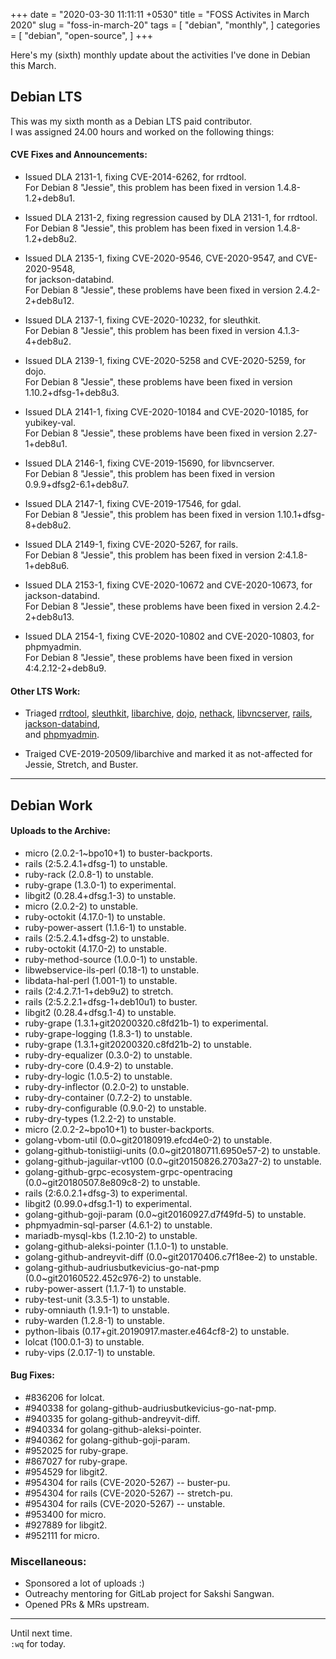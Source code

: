 +++
date = "2020-03-30 11:11:11 +0530"
title = "FOSS Activites in March 2020"
slug = "foss-in-march-20"
tags = [
    "debian",
    "monthly",
]
categories = [
    "debian",
    "open-source",
]
+++

Here's my (sixth) monthly update about the activities I've done in Debian this March.

## Debian LTS

This was my sixth month as a Debian LTS paid contributor.  
I was assigned 24.00 hours and worked on the following things:  

#### CVE Fixes and Announcements:

- Issued DLA 2131-1, fixing CVE-2014-6262, for rrdtool.  
  For Debian 8 "Jessie", this problem has been fixed in version 1.4.8-1.2+deb8u1.  

- Issued DLA 2131-2, fixing regression caused by DLA 2131-1, for rrdtool.  
  For Debian 8 "Jessie", this problem has been fixed in version 1.4.8-1.2+deb8u2.  

- Issued DLA 2135-1, fixing CVE-2020-9546, CVE-2020-9547, and CVE-2020-9548,  
  for jackson-databind.  
  For Debian 8 "Jessie", these problems have been fixed in version 2.4.2-2+deb8u12.  

- Issued DLA 2137-1, fixing CVE-2020-10232, for sleuthkit.  
  For Debian 8 "Jessie", this problem has been fixed in version 4.1.3-4+deb8u2.  

- Issued DLA 2139-1, fixing CVE-2020-5258 and CVE-2020-5259, for dojo.  
  For Debian 8 "Jessie", these problems have been fixed in version 1.10.2+dfsg-1+deb8u3.  

- Issued DLA 2141-1, fixing CVE-2020-10184 and CVE-2020-10185, for yubikey-val.  
  For Debian 8 "Jessie", these problems have been fixed in version 2.27-1+deb8u1.  

- Issued DLA 2146-1, fixing CVE-2019-15690, for libvncserver.  
  For Debian 8 "Jessie", this problem has been fixed in version 0.9.9+dfsg2-6.1+deb8u7.  

- Issued DLA 2147-1, fixing CVE-2019-17546, for gdal.  
  For Debian 8 "Jessie", this problem has been fixed in version 1.10.1+dfsg-8+deb8u2.  

- Issued DLA 2149-1, fixing CVE-2020-5267, for rails.  
  For Debian 8 "Jessie", this problem has been fixed in version 2:4.1.8-1+deb8u6.  

- Issued DLA 2153-1, fixing CVE-2020-10672 and CVE-2020-10673, for jackson-databind.  
  For Debian 8 "Jessie", these problems have been fixed in version 2.4.2-2+deb8u13.  

- Issued DLA 2154-1, fixing CVE-2020-10802 and CVE-2020-10803, for phpmyadmin.  
  For Debian 8 "Jessie", these problems have been fixed in version 4:4.2.12-2+deb8u9.  


#### Other LTS Work:

- Triaged [rrdtool](https://tracker.debian.org/pkg/rrdtool),
[sleuthkit](https://tracker.debian.org/pkg/sleuthkit),
[libarchive](https://tracker.debian.org/pkg/libarchive),
[dojo](https://tracker.debian.org/pkg/dojo),
[nethack](https://tracker.debian.org/pkg/nethack),
[libvncserver](https://tracker.debian.org/pkg/libvncserver),
[rails](https://tracker.debian.org/pkg/rails),
[jackson-databind](https://tracker.debian.org/pkg/jackson-databind),  
and [phpmyadmin](https://tracker.debian.org/pkg/phpmyadmin).  

- Traiged CVE-2019-20509/libarchive and marked it as not-affected for Jessie, Stretch, and Buster.  

---

## Debian Work

#### Uploads to the Archive:

- micro (2.0.2-1~bpo10+1) to buster-backports.  
- rails (2:5.2.4.1+dfsg-1) to unstable.  
- ruby-rack (2.0.8-1) to unstable.  
- ruby-grape (1.3.0-1) to experimental.  
- libgit2 (0.28.4+dfsg.1-3) to unstable.  
- micro (2.0.2-2) to unstable.  
- ruby-octokit (4.17.0-1) to unstable.  
- ruby-power-assert (1.1.6-1) to unstable.  
- rails (2:5.2.4.1+dfsg-2) to unstable.  
- ruby-octokit (4.17.0-2) to unstable.  
- ruby-method-source (1.0.0-1) to unstable.  
- libwebservice-ils-perl (0.18-1) to unstable.  
- libdata-hal-perl (1.001-1) to unstable.  
- rails (2:4.2.7.1-1+deb9u2) to stretch.  
- rails (2:5.2.2.1+dfsg-1+deb10u1) to buster.  
- libgit2 (0.28.4+dfsg.1-4) to unstable.  
- ruby-grape (1.3.1+git20200320.c8fd21b-1) to experimental.  
- ruby-grape-logging (1.8.3-1) to unstable.  
- ruby-grape (1.3.1+git20200320.c8fd21b-2) to unstable.  
- ruby-dry-equalizer (0.3.0-2) to unstable.  
- ruby-dry-core (0.4.9-2) to unstable.  
- ruby-dry-logic (1.0.5-2) to unstable.  
- ruby-dry-inflector (0.2.0-2) to unstable.  
- ruby-dry-container (0.7.2-2) to unstable.  
- ruby-dry-configurable (0.9.0-2) to unstable.  
- ruby-dry-types (1.2.2-2) to unstable.  
- micro (2.0.2-2~bpo10+1) to buster-backports.  
- golang-vbom-util (0.0~git20180919.efcd4e0-2) to unstable.  
- golang-github-tonistiigi-units (0.0~git20180711.6950e57-2) to unstable.  
- golang-github-jaguilar-vt100 (0.0~git20150826.2703a27-2) to unstable.  
- golang-github-grpc-ecosystem-grpc-opentracing (0.0~git20180507.8e809c8-2) to unstable.  
- rails (2:6.0.2.1+dfsg-3) to experimental.  
- libgit2 (0.99.0+dfsg.1-1) to experimental.  
- golang-github-goji-param (0.0~git20160927.d7f49fd-5) to unstable.  
- phpmyadmin-sql-parser (4.6.1-2) to unstable.  
- mariadb-mysql-kbs (1.2.10-2) to unstable.  
- golang-github-aleksi-pointer (1.1.0-1) to unstable.  
- golang-github-andreyvit-diff (0.0~git20170406.c7f18ee-2) to unstable.  
- golang-github-audriusbutkevicius-go-nat-pmp (0.0~git20160522.452c976-2) to unstable.  
- ruby-power-assert (1.1.7-1) to unstable.  
- ruby-test-unit (3.3.5-1) to unstable.  
- ruby-omniauth (1.9.1-1) to unstable.  
- ruby-warden (1.2.8-1) to unstable.  
- python-libais (0.17+git.20190917.master.e464cf8-2) to unstable.  
- lolcat (100.0.1-3) to unstable.  
- ruby-vips (2.0.17-1) to unstable.  

#### Bug Fixes:

- #836206 for lolcat.  
- #940338 for golang-github-audriusbutkevicius-go-nat-pmp.  
- #940335 for golang-github-andreyvit-diff.  
- #940334 for golang-github-aleksi-pointer.  
- #940362 for golang-github-goji-param.  
- #952025 for ruby-grape.  
- #867027 for ruby-grape.  
- #954529 for libgit2.  
- #954304 for rails (CVE-2020-5267) -- buster-pu.  
- #954304 for rails (CVE-2020-5267) -- stretch-pu.  
- #954304 for rails (CVE-2020-5267) -- unstable.  
- #953400 for micro.  
- #927889 for libgit2.  
- #952111 for micro.  

### Miscellaneous:  

- Sponsored a lot of uploads :)  
- Outreachy mentoring for GitLab project for Sakshi Sangwan.  
- Opened PRs & MRs upstream.  

---

Until next time.  
`:wq` for today.
